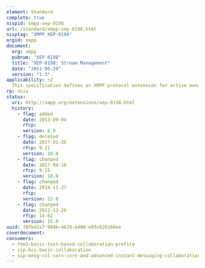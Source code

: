 ```yaml
---
element: Standard
complete: true
nispid: xmpp-xep-0198
url: /standard/xmpp-xep-0198.html
nisptag: "XMPP XEP-0198"
orgid: xmpp
document:
  org: xmpp
  pubnum: "XEP-0198"
  title: "XEP-0198: Stream Management"
  date: "2011-06-29"
  version: "1.3"
applicability: >2
  This specification defines an XMPP protocol extension for active management of an XML stream between two XMPP entities, including features for stanza acknowledgements and stream resumption.
rp: ncia
status:
  uri: http://xmpp.org/extensions/xep-0198.html
  history: 
    - flag: added
      date: 2013-09-04
      rfcp: 
      version: 8.0
    - flag: deleted
      date: 2017-01-26
      rfcp: 9-21
      version: 10.0
    - flag: changed
      date: 2017-04-18
      rfcp: 9-15
      version: 10.0
    - flag: changed
      date: 2018-11-27
      rfcp: 
      version: 12.0
    - flag: changed
      date: 2022-12-20
      rfcp: 14-62
      version: 15.0
uuid: 78fbd2a7-994b-4629-b488-e03c620166ee
coverdocument:
consumers:
  - fmn3-basic-text-based-collaboration-profile
  - sip-bcs-basic-collaboration
  - sip-mesg-col-serv-core-and-advanced-instant-messaging-collaboration
---
```

